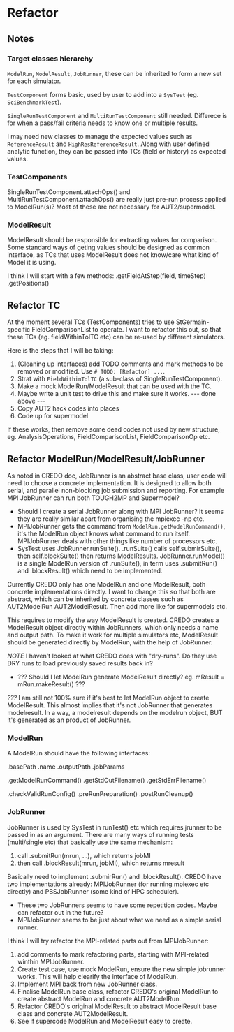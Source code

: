 Refactor
========

Notes
-----

### Target classes hierarchy

`ModelRun`, `ModelResult`, `JobRunner`, these can be inherited to form a new set for each simulator.

`TestComponent` forms basic, used by user to add into a `SysTest` (eg. `SciBenchmarkTest`).

`SingleRunTestComponent` and `MultiRunTestComponent` still needed.  Differece is for when a pass/fail criteria needs to know one or multiple results.

I may need new classes to manage the expected values such as `ReferenceResult` and `HighResReferenceResult`.  Along with user defined analytic function, they can be passed into TCs (field or history) as expected values.

### TestComponents

SingleRunTestComponent.attachOps() and MultiRunTestComponent.attachOps() are really just pre-run process applied to ModelRun(s)?  Most of these are not necessary for AUT2/supermodel.

### ModelResult

ModelResult should be responsible for extracting values for comparison.  Some standard ways of geting values should be designed as common interface, as TCs that uses ModelResult does not know/care what kind of Model it is using.

I think I will start with a few methods:
.getFieldAtStep(field, timeStep)
.getPositions()

Refactor TC
-----------

At the moment several TCs (TestComponents) tries to use StGermain-specific FieldComparisonList to operate.  I want to refactor this out, so that these TCs (eg. fieldWithinTolTC etc) can be re-used by different simulators.

Here is the steps that I will be taking:

1. (Cleaning up interfaces) add TODO comments and mark methods to be removed or modified.  Use `# TODO: [Refactor] ...`.
2. Strat with `FieldWithinTolTC` (a sub-class of SingleRunTestComponent).
3. Make a mock ModelRun/ModelResult that can be used with the TC.
4. Maybe write a unit test to drive this and make sure it works.
--- done above ---
5. Copy AUT2 hack codes into places
6. Code up for supermodel

If these works, then remove some dead codes not used by new structure, eg. AnalysisOperations, FieldComparisonList, FieldComparisonOp etc.


Refactor ModelRun/ModelResult/JobRunner
---------------------------------------

As noted in CREDO doc, JobRunner is an abstract base class, user code will need to choose a concrete implementation. It is designed to allow both serial, and parallel non-blocking job submission and reporting.  For example MPI JobRunner can run both TOUGH2MP and Supermodel?

- Should I create a serial JobRunner along with MPI JobRunner?  It seems they are really similar apart from organising the mpiexec -np etc.
- MPIJobRunner gets the command from `ModelRun.getModelRunCommand()`, it's the ModelRun object knows what command to run itself.  MPIJobRunner deals with other things like number of processors etc.
- SysTest uses JobRunner.runSuite().  .runSuite() calls self.submirSuite(), then self.blockSuite() then returns ModelResults.  JobRunner.runModel() is a single ModelRun version of .runSuite(), in term uses .submitRun() and .blockResult() which need to be implemented.

Currently CREDO only has one ModelRun and one ModelResult, both concrete implementations directly.  I want to change this so that both are abstract, which can be inherited by concrete classes such as AUT2ModelRun AUT2ModelResult.  Then add more like for supermodels etc.

This requires to modify the way ModelResult is created.  CREDO creates a ModelResult object directly within JobRunners, which only needs a name and output path.  To make it work for multiple simulators etc, ModelResult should be generated directly by ModelRun, with the help of JobRunner.

*NOTE* I haven't looked at what CREDO does with "dry-runs".  Do they use DRY runs to load previously saved results back in?

- ??? Should I let ModelRun generate ModelResult directly? eg. mResult = mRun.makeResult() ???

*???* I am still not 100% sure if it's best to let ModelRun object to create ModelResult.  This almost implies that it's not JobRunner that generates modelresult.  In a way, a modelresult depends on the modelrun object, BUT it's generated as an product of JobRunner.

### ModelRun

A ModelRun should have the following interfaces:

.basePath .name .outputPath .jobParams

.getModelRunCommand()
.getStdOutFilename() .getStdErrFilename()

.checkValidRunConfig()
.preRunPreparation()
.postRunCleanup()

### JobRunner

JobRunner is used by SysTest in runTest() etc which requires jrunner to be passed in as an argument.  There are many ways of running tests (multi/single etc) that basically use the same mechanism: 

1. call .submitRun(mrun, ...), which returns jobMI
2. then call .blockResult(mrun, jobMI), which returns mresult

Basically need to implement .submirRun() and .blockResult().  CREDO have two implementations already: MPIJobRunner (for running mpiexec etc directly) and PBSJobRunner (some kind of HPC scheduler).

- These two JobRunners seems to have some repetition codes.  Maybe can refactor out in the future?
- MPIJobRunner seems to be just about what we need as a simple serial runner.

I think I will try refactor the MPI-related parts out from MPIJobRunner:

1. add comments to mark refactoring parts, starting with MPI-related winthin MPIJobRunner.
2. Create test case, use mock ModelRun, ensure the new simple jobrunner works.  This will help clearify the interface of ModelRun.
3. Implement MPI back from new JobRunner class.
4. Finalise ModelRun base class, refactor CREDO's original ModelRun to create abstract ModelRun and concrete AUT2ModelRun.
5. Refactor CREDO's original ModelResult to abstract ModelResult base class and concrete AUT2ModelResult.
6. See if supercode ModelRun and ModelResult easy to create.
